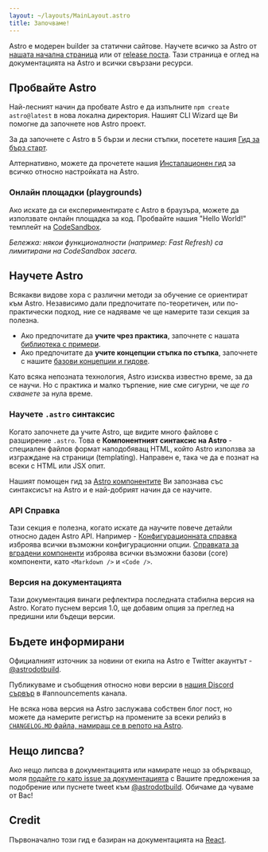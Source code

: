 ```yaml
---
layout: ~/layouts/MainLayout.astro
title: Започваме!
---
```


Astro е модерен builder за статични сайтове. Научете всичко за Astro от [нашата начална страница](https://astro.build/) или от [release поста](https://astro.build/blog/introducing-astro). Тази страница е оглед на документацията на Astro и всички свързани ресурси.

## Пробвайте Astro

Най-лесният начин да пробвате Astro е да изпълните `npm create astro@latest` в нова локална директория. Нашият CLI Wizard ще Ви помогне да започнете нов Astro проект.

За да започнете с Astro в 5 бързи и лесни стъпки, посетете нашия [Гид за бърз старт](/bg/install/auto/).

Алтернативно, можете да прочетете нашия [Инсталационен гид](/bg/install/manual/) за всичко относно настройката на Astro.

### Онлайн площадки (playgrounds)

Ако искате да си експериментирате с Astro в браузъра, можете да използвате онлайн площадка за код. Пробвайте нашия "Hello World!" темплейт на [CodeSandbox](https://codesandbox.io/s/astro-template-hugb3).

_Бележка: някои функционалности (например: Fast Refresh) са лимитирани на CodeSandbox засега._

## Научете Astro

Всякакви видове хора с различни методи за обучение се ориентират към Astro. Независимо дали предпочитате по-теоретичен, или по-практически подход, ние се надяваме че ще намерите тази секция за полезна.

- Ако предпочитате да **учите чрез практика**, започнете с нашата [библиотека с примери](https://github.com/prosopo/captcha/tree/main/examples).
- Ако предпочитате да **учите концепции стъпка по стъпка**, започнете с нашите [базови концепции и гидове](/bg/core-concepts/project-structure/).

Като всяка непозната технология, Astro изисква известно време, за да се научи. Но с практика и малко търпение, ние сме сигурни, че _ще го схванете_ за нула време.

### Научете `.astro` синтаксис

Когато започнете да учите Astro, ще видите много файлове с разширение `.astro`. Това е **Компонентният синтаксис на Astro** -
специален файлов формат наподобяващ HTML, който Astro използва за изграждане на страници (templating). Направен е, така че да е познат на всеки с HTML или JSX опит.

Нашият помощен гид за [Astro компонентите](/bg/core-concepts/astro-components/) Ви запознава със синтаксисът на Astro и е най-добрият начин да се научите.

### API Справка

Тази секция е полезна, когато искате да научите повече детайли относно даден Astro API. Например - [Конфигурационната справка](/bg/reference/configuration-reference/) изброява всички възможни конфигурационни опции. [Справката за вградени компоненти](/bg/reference/api-reference/#built-in-components) изброява всички възможни базови (core) компоненти, като `<Markdown />` и `<Code />`.

### Версия на документацията

Тази документация винаги рефлектира последната стабилна версия на Astro. Когато пуснем версия 1.0, ще добавим опция за преглед на предишни или бъдещи версии.

## Бъдете информирани

Официалният източник за новини от екипа на Astro е Twitter акаунтът - [@astrodotbuild](https://twitter.com/astrodotbuild).

Публикуваме и съобщения относно нови версии в [нашия Discord сървър](https://discord.gg/3nMYAHecZT) в #announcements канала.

Не всяка нова версия на Astro заслужава собствен блог пост, но можете да намерите регистър на промените за всеки релийз в [`CHANGELOG.MD` файла, намиращ се в репото на Astro](https://github.com/prosopo/captcha/blob/main/packages/astro/CHANGELOG.md).

## Нещо липсва?

Ако нещо липсва в документацията или намирате нещо за объркващо, моля [подайте го като issue за документацията](https://github.com/prosopo/captcha/issues/new/choose) с Вашите предложения за подобрение или пуснете tweet към [@astrodotbuild](https://twitter.com/astrodotbuild). Обичаме да чуваме от Вас!

## Credit

Първоначално този гид е базиран на документацията на [React](https://reactjs.org/).
